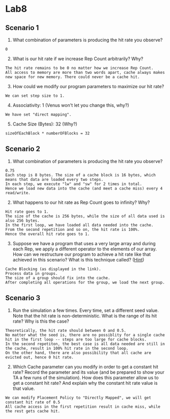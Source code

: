 # Lab8

## Scenario 1

1. What combination of parameters is producing the hit rate you observe?
```
0
```
2. What is our hit rate if we increase Rep Count arbitrarily? Why?
```
The hit rate remains to be 0 no matter how we increase Rep Count.
All access to memory are more than two words apart, cache always makes new space for new memory. There could never be a cache hit.
```
3. How could we modify our program parameters to maximize our hit rate?
```
We can set step size to 1.
```
4. Associativity: 1 (Venus won't let you change this, why?)
```
We have set "direct mapping".
```
5. Cache Size (Bytes): 32 (Why?)
```
sizeOfEachBlock * numberOFBlocks = 32
```

## Scenario 2

1. What combination of parameters is producing the hit rate you observe?
```
0.75
Each step is 8 bytes. The size of a cache block is 16 bytes, which means that data are loaded every two steps.
In each step, we execute "lw" and "sw" for 2 times in total.
Hence we load new data into the cache (and meet a cache miss) every 4 read/write.
```
2. What happens to our hit rate as Rep Count goes to infinity? Why?
```
Hit rate goes to 1.
The size of the cache is 256 bytes, while the size of all data used is also 256 bytes.
In the first loop, we have loaded all data needed into the cache.
From the second repetition and so on, the hit rate is 100%.
Hence the overall hit rate goes to 1. 
```
3. Suppose we have a program that uses a very large array and during each Rep, we apply a different operator to the elements of our array. How can we restructure our program to achieve a hit rate like that achieved in this scenario? What is this technique called? ([Hint](https://www.intel.com/content/www/us/en/developer/articles/technical/cache-blocking-techniques.html))
```
Cache Blocking (as displayed in the link).
Process data in groups.
The size of a group should fix into the cache.
After completing all operations for the group, we load the next group.
```

## Scenario 3

1. Run the simulation a few times. Every time, set a different seed value. Note that the hit rate is non-deterministic. What is the range of its hit rate? Why is this the case?
```
Theoretically, the hit rate should between 0 and 0.5.
No matter what the seed is, there are no possiblity for a single cache hit in the first loop -- steps are too large for cache blocks.
In the second repetiton, the best case is all data needed are still in the cache, result in 100% hit rate in the second loop.
On the other hand, there are also possibility that all cache are evicted out, hence 0 hit rate. 
```
2. Which Cache parameter can you modify in order to get a constant hit rate? Record the parameter and its value (and be prepared to show your TA a few runs of the simulation). How does this parameter allow us to get a constant hit rate? And explain why the constant hit rate value is that value.
```
We can modify Placement Policy to "Directly Mapped", we will get constant hit rate of 0.5
All cache access in the first repetition result in cache miss, while the rest gets cache hit.
```

